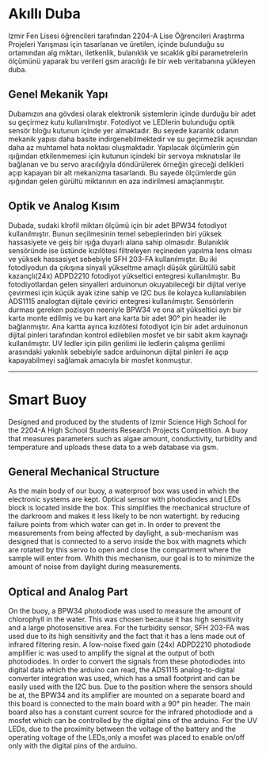# Akıllı Duba

Izmir Fen Lisesi öğrencileri tarafından 2204-A Lise Öğrencileri Araştırma Projeleri Yarışması için tasarlanan ve üretilen, içinde bulunduğu su ortamından
alg miktarı, iletkenlik, bulanıklık ve sıcaklık gibi parametrelerin ölçümünü yaparak bu verileri gsm aracılığı ile bir web veritabanına yükleyen duba.

## Genel Mekanik Yapı

Dubamızın ana gövdesi olarak elektronik sistemlerin içinde durduğu bir adet su geçirmez kutu kullanılmıştır. Fotodiyot ve LEDlerin bulunduğu optik sensör
bloğu kutunun içinde yer almaktadır. Bu seyede karanlık odanın mekanik yapısı daha basite indirgenebilmektedir ve su geçirmezlik açıısndan daha az muhtamel
hata noktası oluşmaktadır. Yapılacak ölçümlerin gün ışığından etkilenmemesi için kutunun içindeki bir servoya mıknatıslar ile bağlanan ve bu servo aracılığıyla döndürülerek örneğin gireceği delikleri açıp kapayan bir alt mekanizma tasarlandı. Bu sayede ölçümlerde gün ışığından gelen gürültü miktarının en aza indirilmesi amaçlanmıştır. 

## Optik ve Analog Kısım

Dubada, sudaki klrofil miktarı ölçümü için bir adet BPW34 fotodiyot kullanılmıştır. Bunun seçilmesinin temel sebeplerinden biri yüksek hassasiyete ve geiş bir ışığa duyarlı alana sahip olmasıdır. Bulanıklık sensöründe ise üstünde kızılötesi filtreleyen reçineden yapılma lens olması ve yüksek hassasiyet sebebiyle SFH 203-FA kullanılmıştır. Bu iki fotodiyodun da çıkışına sinyali yükseltme amaçlı düşük gürültülü sabit kazançlı(24x) ADPD2210 fotodiyot yükseltici entegresi kullanılmıştır. Bu fotodiyotlardan gelen sinyalleri arduinonun okuyabileceği bir dijital veriye çevirmesi için küçük ayak izine sahip ve I2C bus ile kolayca kullanılabilen ADS1115 analogtan dijitale çevirici entegresi kullanılmıştır. Sensörlerin durması gereken pozisyon neeniyle BPW34 ve ona ait yükseltici ayrı bir karta monte edilmiş ve bu kart ana karta bir adet 90° pin header ile bağlanmıştır. Ana kartta ayrıca kızılötesi fotodiyot için bir adet arduinonun dijital pinleri tarafından kontrol edilebilen mosfet ve bir sabit akım kaynağı kullanılmıştır. UV ledler için pilin gerilimi ile ledlerin çalışma gerilimi arasındaki yakınlık sebebiyle sadce arduinonun dijital pinleri ile açıp kapayabilmeyi sağlamak amacıyla bir mosfet konmuştur.

------------------------------------------------------------------------------------------------------------------------------------------------------------------

# Smart Buoy

Designed and produced by the students of Izmir Science High School for the 2204-A High School Students Research Projects Competition.
A buoy that measures parameters such as algae amount, conductivity, turbidity and temperature and uploads these data to a web database via gsm.

## General Mechanical Structure

As the main body of our buoy, a waterproof box was used in which the electronic systems are kept. Optical sensor with photodiodes and LEDs
block is located inside the box. This simplifies the mechanical structure of the darkroom and makes it less likely to be non watertight.
by reducing failure points from which water can get in. In order to prevent the measurements from being affected by daylight, a sub-mechanism was designed that is connected to a servo inside the box with magnets which are rotated by this servo to open and close the compartment where the sample will enter from. Whith this mechanism, our goal is to to minimize the amount of noise from daylight during measurements. 

## Optical and Analog Part

On the buoy, a BPW34 photodiode was used to measure the amount of chlorophyll in the water. This was chosen because it has high sensitivity and a large photosensitive area. For the turbidity sensor, SFH 203-FA was used due to its high sensitivity and the fact that it has a lens made out of infrared filtering resin. A low-noise fixed gain (24x) ADPD2210 photodiode amplifier ic was used to amplify the signal at the output of both photodiodes. In order to convert the signals from these photodiodes into digital data which the arduino can read, the ADS1115 analog-to-digital converter integration was used, which has a small footprint and can be easily used with the I2C bus. Due to the position where the sensors should be at, the BPW34 and its amplifier are mounted on a separate board and this board is connected to the main board with a 90° pin header. The main board also has a constant current source for the infrared photodiode and a mosfet which can be controlled by the digital pins of the arduino. For the UV LEDs, due to the proximity between the voltage of the battery and the operating voltage of the LEDs,only a mosfet was placed to enable on/off only with the digital pins of the arduino.
